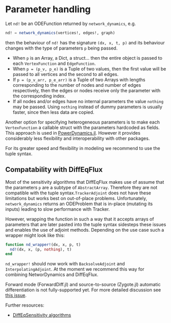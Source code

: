 # Parameter handling

Let `nd!` be an ODEFunction returned by `network_dynamics`, e.g.

```julia
nd! = network_dynamics(vertices!, edges!, graph)
```

 then the behaviour of `nd!` has the signature `(dx, x, t, p)` and its behaviour changes with the type of parameters `p` being passed.

  * When `p` is an Array, a Dict, a struct... then the entire object is passed to each `VertexFunction` and `EdgeFunction`.
  * When `p = (p_v, p_e)` is a Tuple of two values, then the first value will be passed to all vertices and the second to all edges.
  * If `p = (p_v_arr, p_e_arr)` is a Tuple of two Arrays with lengths corresponding to the number of nodes and number of edges respectively, then the edges or nodes receive only the parameter with the corresponding index.
  * If all nodes and/or edges have no internal parameters the value `nothing` may be passed. Using `nothing` instead of dummy parameters is usually faster, since then less data are copied.

Another option for specifying heterogeneous parameters is to make each `VertexFunction` a callable struct with the parameters hardcoded as fields. This approach is used in [PowerDynamics.jl](https://github.com/JuliaEnergy/PowerDynamics.jl). However it provides considerably less flexibility and interoperability with other packages.

For its greater speed and flexibility in modeling we recommend to use the tuple syntax.



## Compatability with DiffEqFlux

Most of the sensitivity algorithms that DiffEqFlux makes use of assume that the parameters `p` are a subtype of `AbstractArray`. Therefore they are not compatible with the tuple syntax.`TrackerAdjoint` does not have these limitations but works best on out-of-place problems. Unfortunately, `network_dynamics` returns an ODEProblem that is in-place (mutating its inputs) leading to slow performance with Tracker.

However, wrapping the function in such a way that it accepts arrays of parameters that are later pasted into the tuple syntax sidesteps these issues and enables the use of adjoint methods. Depending on the use case such a wrapper might look like this:

```julia
function nd_wrapper!(dx, x, p, t)
  nd!(dx, x, (p, nothing), t)
end
```

`nd_wrapper!` should now work with `BacksolveAdjoint` and `InterpolatingAdjoint`. At the moment we recommend this way for combining NetworDynamics and DiffEqFlux.

Forward mode (ForwardDiff.jl) and source-to-source (Zygote.jl)  automatic differentiation  is not fully-supported yet. For more detailed discussion see [this issue](https://github.com/FHell/NetworkDynamics.jl/issues/34).

Further resources:

* [DiffEqSensitivity algorithms](https://docs.sciml.ai/stable/analysis/sensitivity/#Sensitivity-Algorithms-1)
